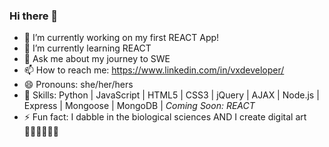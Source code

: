 ### Hi there 👋

- 🔭 I’m currently working on my first REACT App!
- 🌱 I’m currently learning REACT
- 💬 Ask me about my journey to SWE
- 📫 How to reach me: https://www.linkedin.com/in/vxdeveloper/
- 😄 Pronouns: she/her/hers
- 🦾 Skills: Python | JavaScript | HTML5 | CSS3 | jQuery | AJAX |  Node.js | Express | Mongoose | MongoDB | *Coming Soon: REACT*
- ⚡ Fun fact: I dabble in the biological sciences AND I create digital art 🧑🏻‍🔬🧑🏻‍🎨


